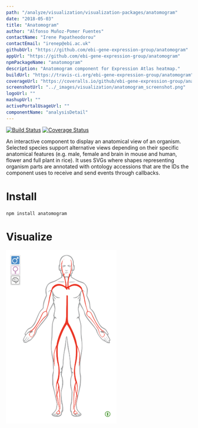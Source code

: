 ```yaml
---
path: "/analyze/visualization/visualization-packages/anatomogram"
date: "2018-05-03"
title: "Anatomogram"
author: "Alfonso Muñoz-Pomer Fuentes"
contactName: "Irene Papatheodorou"
contactEmail: "irenep@ebi.ac.uk"
githubUrl: "https://github.com/ebi-gene-expression-group/anatomogram"
appUrl: "https://github.com/ebi-gene-expression-group/anatomogram"
npmPackageName: "anatomogram"
description: "Anatomogram component for Expression Atlas heatmap."
buildUrl: "https://travis-ci.org/ebi-gene-expression-group/anatomogram"
coverageUrl: "https://coveralls.io/github/ebi-gene-expression-group/anatomogram?branch=master"
screenshotUrl: "../_images/visualization/anatomogram_screenshot.png"
logoUrl: ""
mashupUrl: ""
activePortalUsageUrl: ""
componentName: "analysisDetail"
---
```


[![Build Status](https://travis-ci.org/ebi-gene-expression-group/anatomogram.svg?branch=master)](https://travis-ci.org/ebi-gene-expression-group/anatomogram)
[![Coverage Status](https://coveralls.io/repos/github/ebi-gene-expression-group/anatomogram/badge.svg?branch=master)](https://coveralls.io/github/ebi-gene-expression-group/anatomogram?branch=master)

An interactive component to display an anatomical view of an organism. Selected species support alternative views depending on their specific anatomical features (e.g. male, female and brain in mouse and human, flower and full plant in rice). It uses SVGs where shapes representing organism parts are annotated with ontology accessions that are the IDs the component uses to receive and send events through callbacks.

# Install
`npm install anatomogram`

# Visualize
<img src="../_images/anatomogram_screenshot.png" width=300/>
